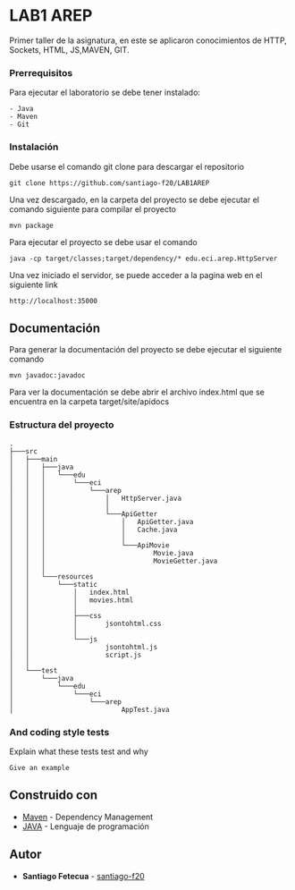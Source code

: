 # LAB1 AREP

Primer taller de la asignatura, en este se aplicaron conocimientos de HTTP, Sockets, HTML, JS,MAVEN, GIT.

### Prerrequisitos

Para ejecutar el laboratorio se debe tener instalado:

```
- Java
- Maven
- Git
```

### Instalación

Debe usarse el comando git clone para descargar el repositorio

```
git clone https://github.com/santiago-f20/LAB1AREP

```
Una vez descargado, en la carpeta del proyecto se debe ejecutar el comando siguiente para compilar el proyecto

```
mvn package
```

Para ejecutar el proyecto se debe usar el comando

```
java -cp target/classes;target/dependency/* edu.eci.arep.HttpServer
```
Una vez iniciado el servidor, se puede acceder a la pagina web en el siguiente link

```
http://localhost:35000
```

## Documentación

Para generar la documentación del proyecto se debe ejecutar el siguiente comando

```
mvn javadoc:javadoc
```
Para ver la documentación se debe abrir el archivo index.html que se encuentra en la carpeta target/site/apidocs

### Estructura del proyecto

```
.
├───src
│   ├───main
│   │   ├───java
│   │   │   └───edu
│   │   │       └───eci
│   │   │           └───arep
│   │   │               │   HttpServer.java
│   │   │               │
│   │   │               └───ApiGetter
│   │   │                   │   ApiGetter.java
│   │   │                   │   Cache.java
│   │   │                   │
│   │   │                   └───ApiMovie
│   │   │                           Movie.java
│   │   │                           MovieGetter.java
│   │   │
│   │   └───resources
│   │       └───static
│   │           │   index.html
│   │           │   movies.html
│   │           │
│   │           ├───css
│   │           │       jsontohtml.css
│   │           │
│   │           └───js
│   │                   jsontohtml.js
│   │                   script.js
│   │
│   └───test
│       └───java
│           └───edu
│               └───eci
│                   └───arep
│                           AppTest.java
```

### And coding style tests

Explain what these tests test and why

```
Give an example
```
## Construido con

* [Maven](https://maven.apache.org/) - Dependency Management
* [JAVA](https://www.java.com/es/download/) - Lenguaje de programación

## Autor

* **Santiago Fetecua** - [santiago-f20](https://github.com/santiago-f20)
